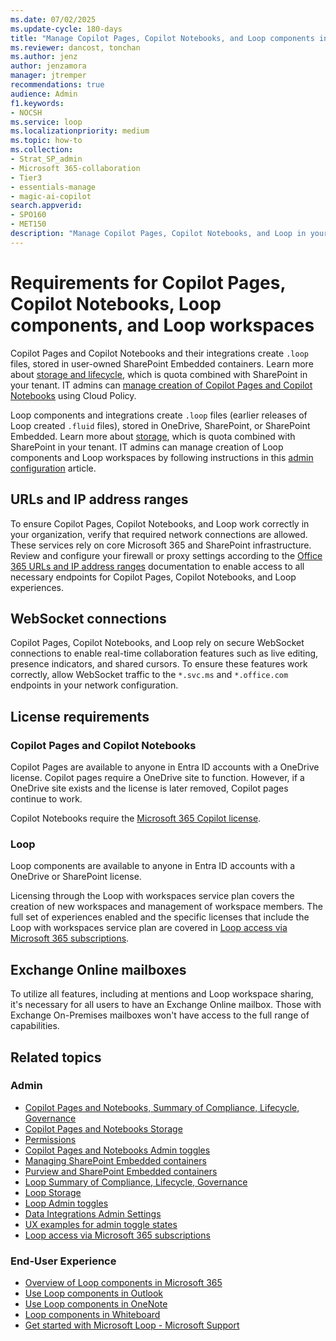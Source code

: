 ```yaml
---
ms.date: 07/02/2025
ms.update-cycle: 180-days
title: "Manage Copilot Pages, Copilot Notebooks, and Loop components in your organization"
ms.reviewer: dancost, tonchan
ms.author: jenz
author: jenzamora
manager: jtremper
recommendations: true
audience: Admin
f1.keywords:
- NOCSH
ms.service: loop
ms.localizationpriority: medium
ms.topic: how-to
ms.collection:
- Strat_SP_admin
- Microsoft 365-collaboration
- Tier3
- essentials-manage
- magic-ai-copilot
search.appverid:
- SPO160
- MET150
description: "Manage Copilot Pages, Copilot Notebooks, and Loop in your organization"
---
```


# Requirements for Copilot Pages, Copilot Notebooks, Loop components, and Loop workspaces

Copilot Pages and Copilot Notebooks and their integrations create `.loop` files, stored in user-owned SharePoint Embedded containers. Learn more about [storage and lifecycle](cpcn-storage.md), which is quota combined with SharePoint in your tenant. IT admins can [manage creation of Copilot Pages and Copilot Notebooks](cpcn-admin-configuration.md) using Cloud Policy.

Loop components and integrations create `.loop` files (earlier releases of Loop created `.fluid` files), stored in OneDrive, SharePoint, or SharePoint Embedded. Learn more about [storage](loop-storage.md), which is quota combined with SharePoint in your tenant. IT admins can manage creation of Loop components and Loop workspaces by following instructions in this [admin configuration](loop-admin-configuration.md) article.

## URLs and IP address ranges

To ensure Copilot Pages, Copilot Notebooks, and Loop work correctly in your organization, verify that required network connections are allowed. These services rely on core Microsoft 365 and SharePoint infrastructure. Review and configure your firewall or proxy settings according to the [Office 365 URLs and IP address ranges](/microsoft-365/enterprise/urls-and-ip-address-ranges) documentation to enable access to all necessary endpoints for Copilot Pages, Copilot Notebooks, and Loop experiences.

## WebSocket connections

Copilot Pages, Copilot Notebooks, and Loop rely on secure WebSocket connections to enable real-time collaboration features such as live editing, presence indicators, and shared cursors. To ensure these features work correctly, allow WebSocket traffic to the `*.svc.ms` and `*.office.com` endpoints in your network configuration.

## License requirements

### Copilot Pages and Copilot Notebooks

Copilot Pages are available to anyone in Entra ID accounts with a OneDrive license. Copilot pages require a OneDrive site to function. However, if a OneDrive site exists and the license is later removed, Copilot pages continue to work.

Copilot Notebooks require the [Microsoft 365 Copilot license](/copilot/microsoft-365/microsoft-365-copilot-licensing).

### Loop

Loop components are available to anyone in Entra ID accounts with a OneDrive or SharePoint license.

Licensing through the Loop with workspaces service plan covers the creation of new workspaces and management of workspace members. The full set of experiences enabled and the specific licenses that include the Loop with workspaces service plan are covered in [Loop access via Microsoft 365 subscriptions](https://support.microsoft.com/office/loop-access-via-microsoft-365-subscriptions-92915461-4b14-49a4-9cd4-d1c259292afa). 

## Exchange Online mailboxes

To utilize all features, including at mentions and Loop workspace sharing, it's necessary for all users to have an Exchange Online mailbox. Those with Exchange On-Premises mailboxes won't have access to the full range of capabilities.

## Related topics

### Admin

- [Copilot Pages and Notebooks, Summary of Compliance, Lifecycle, Governance](cpcn-compliance-summary.md)
- [Copilot Pages and Notebooks Storage](cpcn-storage.md)
- [Permissions](cpcn-loop-permission.md)
- [Copilot Pages and Notebooks Admin toggles](cpcn-admin-configuration.md)
- [Managing SharePoint Embedded containers](cpcn-loop-spe-management.md)
- [Purview and SharePoint Embedded containers](cpcn-loop-purview-management.md)
- [Loop Summary of Compliance, Lifecycle, Governance](cpcn-compliance-summary.md)
- [Loop Storage](cpcn-storage.md)
- [Loop Admin toggles](loop-admin-configuration.md)
- [Data Integrations Admin Settings](loop-data-integrations-configuration.md)
- [UX examples for admin toggle states](loop-ux-examples.md)
- [Loop access via Microsoft 365 subscriptions](https://support.microsoft.com/office/loop-access-via-microsoft-365-subscriptions-92915461-4b14-49a4-9cd4-d1c259292afa)

### End-User Experience

- [Overview of Loop components in Microsoft 365](loop-components-teams.md)
- [Use Loop components in Outlook](https://support.microsoft.com/office/9b47c279-011d-4042-bd7f-8bbfca0cb136)
- [Use Loop components in OneNote](https://support.microsoft.com/office/use-loop-components-in-onenote-ed8a43d9-f6fd-4ad6-bc9d-8841db4da459)
- [Loop components in Whiteboard](https://support.microsoft.com/office/loop-components-in-whiteboard-c5f08f54-995e-473e-be6e-7f92555da347)
- [Get started with Microsoft Loop - Microsoft Support](https://support.microsoft.com/office/get-started-with-microsoft-loop-9f4d8d4f-dfc6-4518-9ef6-069408c21f0c)
